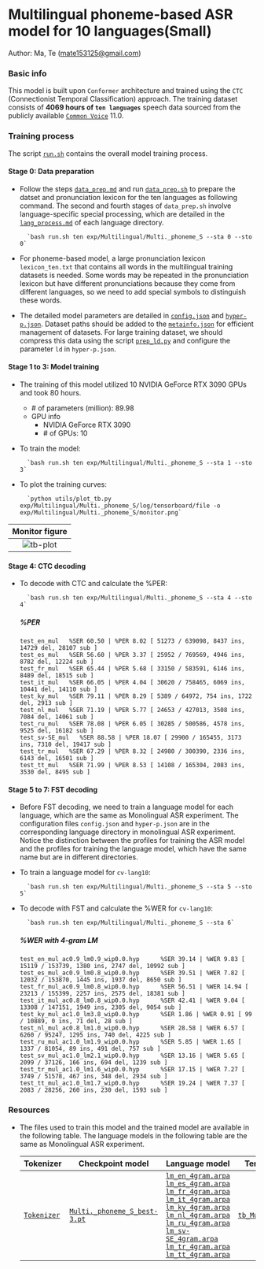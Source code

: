 # Multilingual phoneme-based ASR model for 10 languages(Small)
Author: Ma, Te (mate153125@gmail.com)
### Basic info

This model is built upon `Conformer` architecture and trained using the `CTC` (Connectionist Temporal Classification) approach. The training dataset consists of __4069 hours of `ten languages`__ speech data sourced from the publicly available [`Common Voice`](https://commonvoice.mozilla.org/) 11.0. 

### Training process

The script [`run.sh`](../../../run.sh) contains the overall model training process.

#### Stage 0: Data preparation
* Follow the steps [`data_prep.md`](../../../local/data_prep.md) and run [`data_prep.sh`](../../../local/data_prep.sh) to prepare the datset and pronunciation lexicon for the ten languages as following command. The second and fourth stages of `data_prep.sh` involve language-specific special processing, which are detailed in the [`lang_process.md`](../../../lang-process/) of each language directory.

        `bash run.sh ten exp/Multilingual/Multi._phoneme_S --sta 0 --sto 0`

* For phoneme-based model, a large pronunciation lexicon `lexicon_ten.txt` that contains all words in the multilingual training datasets is needed. Some words may be repeated in the pronunciation lexicon but have different pronunciations because they come from different languages, so we need to add special symbols to distinguish these words. 
* The detailed model parameters are detailed in [`config.json`](config.json) and [`hyper-p.json`](hyper-p.json). Dataset paths should be added to the [`metainfo.json`](../../../data/metainfo.json) for efficient management of datasets. For large training dataset, we should compress this data using the script [`prep_ld.py`](../../../local/tools/prep_ld.py) and configure the parameter `ld` in `hyper-p.json`.

#### Stage 1 to 3: Model training
* The training of this model utilized 10 NVIDIA GeForce RTX 3090 GPUs and took 80 hours.
  * \# of parameters (million): 89.98
  * GPU info
    * NVIDIA GeForce RTX 3090
    * \# of GPUs: 10
  
* To train the model:

        `bash run.sh ten exp/Multilingual/Multi._phoneme_S --sta 1 --sto 3`
* To plot the training curves:

        `python utils/plot_tb.py exp/Multilingual/Multi._phoneme_S/log/tensorboard/file -o exp/Multilingual/Multi._phoneme_S/monitor.png`

|     Monitor figure    |
|:-----------------------:|
|![tb-plot](./monitor.png)|

#### Stage 4: CTC decoding
* To decode with CTC and calculate the %PER:

        `bash run.sh ten exp/Multilingual/Multi._phoneme_S --sta 4 --sto 4`

    ##### %PER
    ```
    test_en_mul   %SER 60.50 | %PER 8.02 [ 51273 / 639098, 8437 ins, 14729 del, 28107 sub ]
	test_es_mul   %SER 56.60 | %PER 3.37 [ 25952 / 769569, 4946 ins, 8782 del, 12224 sub ]
	test_fr_mul   %SER 65.44 | %PER 5.68 [ 33150 / 583591, 6146 ins, 8489 del, 18515 sub ]
	test_it_mul   %SER 66.05 | %PER 4.04 [ 30620 / 758465, 6069 ins, 10441 del, 14110 sub ]
	test_ky_mul   %SER 79.11 | %PER 8.29 [ 5389 / 64972, 754 ins, 1722 del, 2913 sub ]
    test_nl_mul   %SER 71.19 | %PER 5.77 [ 24653 / 427013, 3508 ins, 7084 del, 14061 sub ]
	test_ru_mul   %SER 78.08 | %PER 6.05 [ 30285 / 500586, 4578 ins, 9525 del, 16182 sub ]
	test_sv-SE_mul   %SER 88.58 | %PER 18.07 [ 29900 / 165455, 3173 ins, 7310 del, 19417 sub ]
    test_tr_mul   %SER 67.29 | %PER 8.32 [ 24980 / 300390, 2336 ins, 6143 del, 16501 sub ]
	test_tt_mul   %SER 71.99 | %PER 8.53 [ 14108 / 165304, 2083 ins, 3530 del, 8495 sub ]
    ```

#### Stage 5 to 7: FST decoding
* Before FST decoding, we need to train a language model for each language, which are the same as Monolingual ASR experiment. The configuration files `config.json` and `hyper-p.json` are in the corresponding language directory in monolingual ASR experiment. Notice the distinction between the profiles for training the ASR model and the profiles for training the language model, which have the same name but are in different directories.
* To train a language model for `cv-lang10`:

        `bash run.sh ten exp/Multilingual/Multi._phoneme_S --sta 5 --sto 5`

* To decode with FST and calculate the %WER for `cv-lang10`:

        `bash run.sh ten exp/Multilingual/Multi._phoneme_S --sta 6`

    ##### %WER with 4-gram LM
    ```
    test_en_mul_ac0.9_lm0.9_wip0.0.hyp      %SER 39.14 | %WER 9.83 [ 15119 / 153739, 1380 ins, 2747 del, 10992 sub ]
    test_es_mul_ac0.9_lm0.8_wip0.0.hyp      %SER 39.51 | %WER 7.82 [ 12032 / 153870, 1445 ins, 1937 del, 8650 sub ]
    test_fr_mul_ac0.9_lm0.8_wip0.0.hyp      %SER 56.51 | %WER 14.94 [ 23213 / 155399, 2257 ins, 2575 del, 18381 sub ]
    test_it_mul_ac0.8_lm0.8_wip0.0.hyp      %SER 42.41 | %WER 9.04 [ 13308 / 147151, 1949 ins, 2305 del, 9054 sub ]
    test_ky_mul_ac1.0_lm3.8_wip0.0.hyp      %SER 1.86 | %WER 0.91 [ 99 / 10889, 0 ins, 71 del, 28 sub ]
    test_nl_mul_ac0.8_lm1.0_wip0.0.hyp      %SER 28.58 | %WER 6.57 [ 6260 / 95247, 1295 ins, 740 del, 4225 sub ]
    test_ru_mul_ac1.0_lm1.9_wip0.0.hyp      %SER 5.85 | %WER 1.65 [ 1337 / 81054, 89 ins, 491 del, 757 sub ]
    test_sv_mul_ac1.0_lm2.1_wip0.0.hyp      %SER 13.16 | %WER 5.65 [ 2099 / 37126, 166 ins, 694 del, 1239 sub ]
    test_tr_mul_ac1.0_lm1.6_wip0.0.hyp      %SER 17.15 | %WER 7.27 [ 3749 / 51578, 467 ins, 348 del, 2934 sub ]
    test_tt_mul_ac1.0_lm1.7_wip0.0.hyp      %SER 19.24 | %WER 7.37 [ 2083 / 28256, 260 ins, 230 del, 1593 sub ]
    ```

### Resources
* The files used to train this model and the trained model are available in the following table. The language models in the following table are the same as Monolingual ASR experiment.

    | Tokenizer | Checkpoint model | Language model | Tensorboard log |
    | ----------- | ----------- | ----------- | ----------- |
    | [`Tokenizer`](http://cat-ckpt.oss-cn-beijing.aliyuncs.com/cat-multilingual/cv-lang10/dict/Multi._phoneme/tokenizer_mul10.tknz?OSSAccessKeyId=LTAI5tF9KeigLW4UoLbK9vnJ&Expires=2064643800&Signature=l5orP4V1YtUsK%2BtxfZ3y7Kuh20Q%3D) | [`Multi._phoneme_S_best-3.pt`](http://cat-ckpt.oss-cn-beijing.aliyuncs.com/cat-multilingual/cv-lang10/exp/Multi._phoneme_S/Multi._phoneme_S_best-3.pt?OSSAccessKeyId=LTAI5tF9KeigLW4UoLbK9vnJ&Expires=2064644107&Signature=19DqJ%2Bh8T%2FdEj1vwG5qvz2%2FpDvA%3D) | [`lm_en_4gram.arpa`](https://cat-ckpt.oss-cn-beijing.aliyuncs.com/cat-multilingual/cv-lang10/exp/en/lm_en_4gram.arpa) [`lm_es_4gram.arpa`](https://cat-ckpt.oss-cn-beijing.aliyuncs.com/cat-multilingual/cv-lang10/exp/es/lm_es_4gram.arpa) [`lm_fr_4gram.arpa`](https://cat-ckpt.oss-cn-beijing.aliyuncs.com/cat-multilingual/cv-lang10/exp/fr/lm_fr_4gram.arpa) [`lm_it_4gram.arpa`](https://cat-ckpt.oss-cn-beijing.aliyuncs.com/cat-multilingual/cv-lang10/exp/it/lm_it_4gram.arpa) [`lm_ky_4gram.arpa`](https://cat-ckpt.oss-cn-beijing.aliyuncs.com/cat-multilingual/cv-lang10/exp/ky/lm_ky_4gram.arpa) [`lm_nl_4gram.arpa`](https://cat-ckpt.oss-cn-beijing.aliyuncs.com/cat-multilingual/cv-lang10/exp/nl/lm_nl_4gram.arpa) [`lm_ru_4gram.arpa`](https://cat-ckpt.oss-cn-beijing.aliyuncs.com/cat-multilingual/cv-lang10/exp/ru/lm_ru_4gram.arpa) [`lm_sv-SE_4gram.arpa`](https://cat-ckpt.oss-cn-beijing.aliyuncs.com/cat-multilingual/cv-lang10/exp/sv-SE/lm_sv-SE_4gram.arpa) [`lm_tr_4gram.arpa`](https://cat-ckpt.oss-cn-beijing.aliyuncs.com/cat-multilingual/cv-lang10/exp/tr/lm_tr_4gram.arpa) [`lm_tt_4gram.arpa`](https://cat-ckpt.oss-cn-beijing.aliyuncs.com/cat-multilingual/cv-lang10/exp/tt/lm_tt_4gram.arpa) | [`tb_Multi._phoneme_S`](https://cat-ckpt.oss-cn-beijing.aliyuncs.com/cat-multilingual/cv-lang10/exp/Multi._phoneme_S/tb_Multi._phoneme_S.tar.gz) |